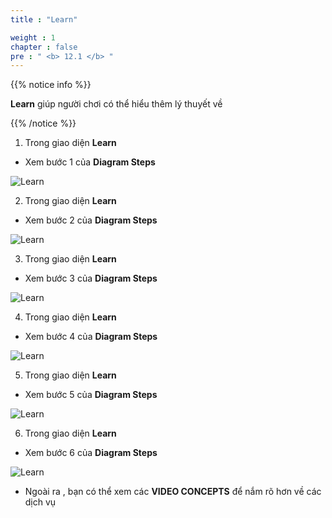 ```yaml
---
title : "Learn"

weight : 1
chapter : false
pre : " <b> 12.1 </b> "
---
```


{{% notice info %}}

**Learn** giúp người chơi có thể hiểu thêm lý thuyết về 

{{% /notice %}}

1. Trong giao diện **Learn**

- Xem bước 1 của **Diagram Steps**

![Learn](/images/12-filesystems/12.1-learn/1-learn.png)

2. Trong giao diện **Learn**

- Xem bước 2 của **Diagram Steps**

![Learn](/images/12-filesystems/12.1-learn/2-learn.png)

3. Trong giao diện **Learn**

- Xem bước 3 của **Diagram Steps**

![Learn](/images/12-filesystems/12.1-learn/3-learn.png)

4. Trong giao diện **Learn**

- Xem bước 4 của **Diagram Steps**

![Learn](/images/12-filesystems/12.1-learn/4-learn.png)

5. Trong giao diện **Learn**

- Xem bước 5 của **Diagram Steps**

![Learn](/images/12-filesystems/12.1-learn/5-learn.png)

6. Trong giao diện **Learn**

- Xem bước 6 của **Diagram Steps**

![Learn](/images/12-filesystems/12.1-learn/6-learn.png)

- Ngoài ra , bạn có thể xem các **VIDEO CONCEPTS** để nắm rõ hơn về các dịch vụ
